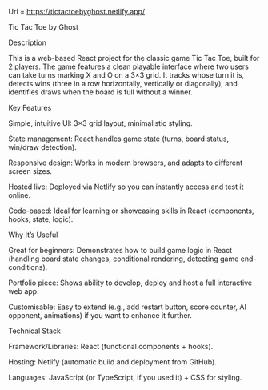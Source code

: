 Url = https://tictactoebyghost.netlify.app/ 

Tic Tac Toe by Ghost

Description

This is a web-based React project for the classic game Tic Tac Toe, built for 2 players. The game features a clean playable interface where two users can take turns marking X and O on a 3×3 grid. It tracks whose turn it is, detects wins (three in a row horizontally, vertically or diagonally), and identifies draws when the board is full without a winner.

Key Features

Simple, intuitive UI: 3×3 grid layout, minimalistic styling.

State management: React handles game state (turns, board status, win/draw detection).

Responsive design: Works in modern browsers, and adapts to different screen sizes.

Hosted live: Deployed via Netlify so you can instantly access and test it online.

Code-based: Ideal for learning or showcasing skills in React (components, hooks, state, logic).

Why It’s Useful

Great for beginners: Demonstrates how to build game logic in React (handling board state changes, conditional rendering, detecting game end-conditions).

Portfolio piece: Shows ability to develop, deploy and host a full interactive web app.

Customisable: Easy to extend (e.g., add restart button, score counter, AI opponent, animations) if you want to enhance it further.

Technical Stack

Framework/Libraries: React (functional components + hooks).

Hosting: Netlify (automatic build and deployment from GitHub).

Languages: JavaScript (or TypeScript, if you used it) + CSS for styling.
